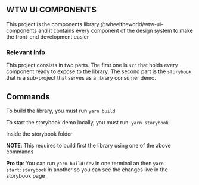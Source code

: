 ## WTW UI COMPONENTS

This project is the components library @wheeltheworld/wtw-ui-components and it contains every component of the design system to make the front-end development easier

### Relevant info

This project consists in two parts. The first one is `src` that holds every component ready to expose to the library. The second part is the `storybook` that is a sub-project that serves as a library consumer demo.

## Commands

To build the library, you must run
`yarn build`

To start the storybook demo locally, you must run.
`yarn storybook`

Inside the storybook folder

**NOTE**: This requires to build first the library using one of the above commands

**Pro tip**: You can run `yarn build:dev` in one terminal an then `yarn start:storybook` in another so you can see the changes live in the storybook page
